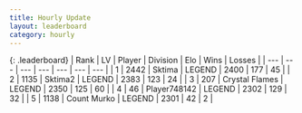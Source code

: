 ```yaml
---
title: Hourly Update
layout: leaderboard
category: hourly
---
```


{: .leaderboard}
| Rank | LV | Player | Division | Elo | Wins | Losses |
| --- | --- | --- | --- | --- | --- | --- |
| <span data-change="0">1</span> | 2442 | <span title="ID: 353063">Sktima</span> | LEGEND | <span data-change="0">2400</span> | <span data-change="0">177</span> | <span data-change="0">45</span> |
| <span data-change="0">2</span> | 1135 | <span title="ID: 402846">Sktima2</span> | LEGEND | <span data-change="13">2383</span> | <span data-change="2">123</span> | <span data-change="0">24</span> |
| <span data-change="0">3</span> | 207 | <span title="ID: 725085">Crystal Flames</span> | LEGEND | <span data-change="-7">2350</span> | <span data-change="1">125</span> | <span data-change="1">60</span> |
| <span data-change="0">4</span> | 46 | <span title="ID: 748142">Player748142</span> | LEGEND | <span data-change="0">2302</span> | <span data-change="0">129</span> | <span data-change="0">32</span> |
| <span data-change="0">5</span> | 1138 | <span title="ID: 498323">Count Murko</span> | LEGEND | <span data-change="0">2301</span> | <span data-change="0">42</span> | <span data-change="0">2</span> |